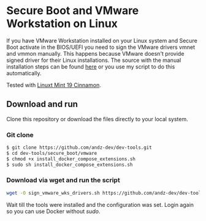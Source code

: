 # Secure Boot and VMware Workstation on Linux
If you have VMware Workstation installed on your Linux system and Secure Boot activate in the BIOS/UEFI you need to sign the VMware drivers vmnet and vmmon manually.
This happens because VMware doesn't provide signed driver for their Linux installations.
The source with the manual installation steps can be found [here](https://kb.vmware.com/s/article/2146460) or you use my script to do this automatically.

Tested with [Linuxt Mint 19 Cinnamon](https://linuxmint.com/download.php).

## Download and run
Clone this repository or download the files directly to your local system.

### Git clone
```sh
$ git clone https://github.com/andz-dev/dev-tools.git
$ cd dev-tools/secure_boot/vmware
$ chmod +x install_docker_compose_extensions.sh
$ sudo sh install_docker_compose_extensions.sh
```

### Download via wget and run the script
```sh
wget -O sign_vmware_wks_drivers.sh https://github.com/andz-dev/dev-tools/tree/master/secure_boot/vmware/sign_vmware_wks_drivers.sh?raw=true; chmod +x sign_vmware_wks_drivers.sh; sudo sh sign_vmware_wks_drivers.sh
```

Wait till the tools were installed and the configuration was set. Login again so you can use Docker without _sudo_.